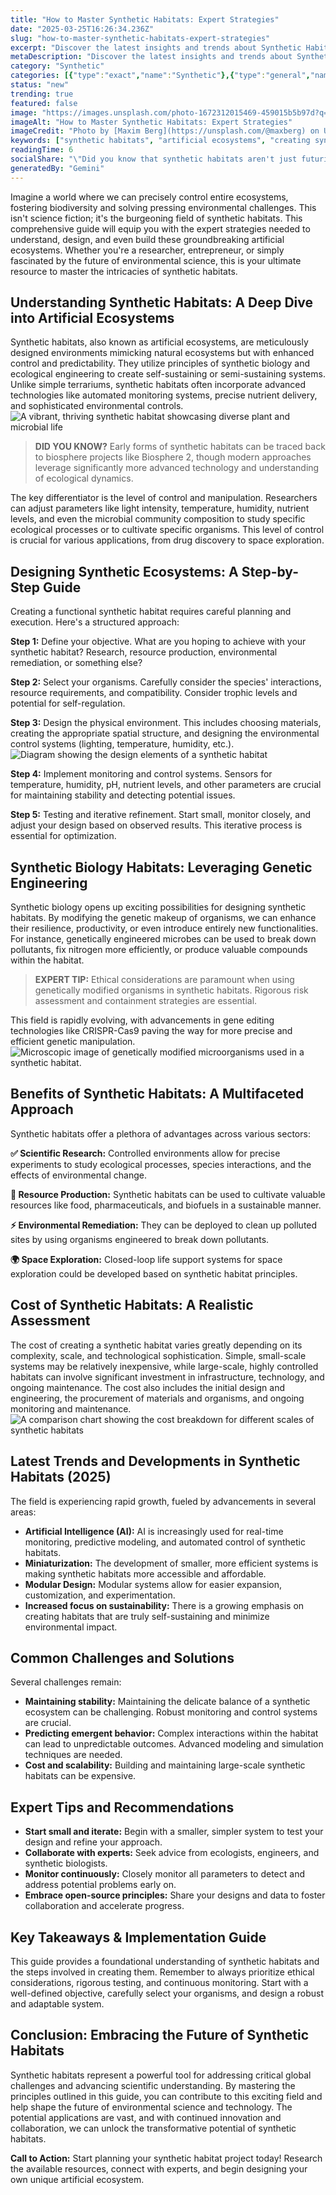 ```yaml
---
title: "How to Master Synthetic Habitats: Expert Strategies"
date: "2025-03-25T16:26:34.236Z"
slug: "how-to-master-synthetic-habitats-expert-strategies"
excerpt: "Discover the latest insights and trends about Synthetic Habitats. This comprehensive guide covers everything you need to know about Synthetic Habitats in 2025."
metaDescription: "Discover the latest insights and trends about Synthetic Habitats. This comprehensive guide covers everything you need to know about Synthetic Habitats in 2..."
category: "Synthetic"
categories: [{"type":"exact","name":"Synthetic"},{"type":"general","name":"Environmental Science"},{"type":"medium","name":"Bioengineering"},{"type":"specific","name":"Closed-Loop Ecosystems"},{"type":"niche","name":"Microalgae Cultivation"}]
status: "new"
trending: true
featured: false
image: "https://images.unsplash.com/photo-1672312015469-459015b5b97d?q=85&w=1200&fit=max&fm=webp&auto=compress"
imageAlt: "How to Master Synthetic Habitats: Expert Strategies"
imageCredit: "Photo by [Maxim Berg](https://unsplash.com/@maxberg) on Unsplash"
keywords: ["synthetic habitats", "artificial ecosystems", "creating synthetic habitats", "synthetic biology habitats", "cost of synthetic habitats", "benefits of synthetic habitats", "synthetic habitats for research", "buy synthetic habitats", "designing synthetic ecosystems", "synthetic habitats applications"]
readingTime: 6
socialShare: "\"Did you know that synthetic habitats aren't just futuristic concepts – they're already being used to solve real-world problems, from environmental remediation to space exploration?\""
generatedBy: "Gemini"
---
```




Imagine a world where we can precisely control entire ecosystems, fostering biodiversity and solving pressing environmental challenges.  This isn't science fiction; it's the burgeoning field of synthetic habitats.  This comprehensive guide will equip you with the expert strategies needed to understand, design, and even build these groundbreaking artificial ecosystems.  Whether you're a researcher, entrepreneur, or simply fascinated by the future of environmental science, this is your ultimate resource to master the intricacies of synthetic habitats.

## Understanding Synthetic Habitats: A Deep Dive into Artificial Ecosystems

Synthetic habitats, also known as artificial ecosystems, are meticulously designed environments mimicking natural ecosystems but with enhanced control and predictability.  They utilize principles of synthetic biology and ecological engineering to create self-sustaining or semi-sustaining systems. Unlike simple terrariums, synthetic habitats often incorporate advanced technologies like automated monitoring systems, precise nutrient delivery, and sophisticated environmental controls. ![A vibrant, thriving synthetic habitat showcasing diverse plant and microbial life](https://images.unsplash.com/photo-1716951910901-3f595611cf3d?q=85&w=1200&fit=max&fm=webp&auto=compress)

> **DID YOU KNOW?**  Early forms of synthetic habitats can be traced back to biosphere projects like Biosphere 2, though modern approaches leverage significantly more advanced technology and understanding of ecological dynamics.

The key differentiator is the level of control and manipulation.  Researchers can adjust parameters like light intensity, temperature, humidity, nutrient levels, and even the microbial community composition to study specific ecological processes or to cultivate specific organisms. This level of control is crucial for various applications, from drug discovery to space exploration.

## Designing Synthetic Ecosystems: A Step-by-Step Guide

Creating a functional synthetic habitat requires careful planning and execution. Here's a structured approach:

**Step 1:** Define your objective. What are you hoping to achieve with your synthetic habitat?  Research, resource production, environmental remediation, or something else?

**Step 2:** Select your organisms.  Carefully consider the species' interactions, resource requirements, and compatibility.  Consider trophic levels and potential for self-regulation.

**Step 3:** Design the physical environment.  This includes choosing materials, creating the appropriate spatial structure, and designing the environmental control systems (lighting, temperature, humidity, etc.). ![Diagram showing the design elements of a synthetic habitat](https://images.unsplash.com/photo-1601370690183-1c7796ecec61?q=85&w=1200&fit=max&fm=webp&auto=compress)

**Step 4:** Implement monitoring and control systems.  Sensors for temperature, humidity, pH, nutrient levels, and other parameters are crucial for maintaining stability and detecting potential issues.

**Step 5:**  Testing and iterative refinement.  Start small, monitor closely, and adjust your design based on observed results.  This iterative process is essential for optimization.

## Synthetic Biology Habitats: Leveraging Genetic Engineering

Synthetic biology opens up exciting possibilities for designing synthetic habitats. By modifying the genetic makeup of organisms, we can enhance their resilience, productivity, or even introduce entirely new functionalities. For instance, genetically engineered microbes can be used to break down pollutants, fix nitrogen more efficiently, or produce valuable compounds within the habitat.

> **EXPERT TIP:**  Ethical considerations are paramount when using genetically modified organisms in synthetic habitats.  Rigorous risk assessment and containment strategies are essential.

This field is rapidly evolving, with advancements in gene editing technologies like CRISPR-Cas9 paving the way for more precise and efficient genetic manipulation.  ![Microscopic image of genetically modified microorganisms used in a synthetic habitat.](https://images.unsplash.com/photo-1637150899351-0ce1779710c7?q=85&w=1200&fit=max&fm=webp&auto=compress)

## Benefits of Synthetic Habitats: A Multifaceted Approach

Synthetic habitats offer a plethora of advantages across various sectors:

**✅  Scientific Research:**  Controlled environments allow for precise experiments to study ecological processes, species interactions, and the effects of environmental change.

**🔑  Resource Production:**  Synthetic habitats can be used to cultivate valuable resources like food, pharmaceuticals, and biofuels in a sustainable manner.

**⚡  Environmental Remediation:**  They can be deployed to clean up polluted sites by using organisms engineered to break down pollutants.

**🌍  Space Exploration:**  Closed-loop life support systems for space exploration could be developed based on synthetic habitat principles.

## Cost of Synthetic Habitats: A Realistic Assessment

The cost of creating a synthetic habitat varies greatly depending on its complexity, scale, and technological sophistication.  Simple, small-scale systems may be relatively inexpensive, while large-scale, highly controlled habitats can involve significant investment in infrastructure, technology, and ongoing maintenance.  The cost also includes the initial design and engineering, the procurement of materials and organisms, and ongoing monitoring and maintenance.  ![A comparison chart showing the cost breakdown for different scales of synthetic habitats](https://images.unsplash.com/photo-1672312015469-459015b5b97d?q=85&w=1200&fit=max&fm=webp&auto=compress)

## Latest Trends and Developments in Synthetic Habitats (2025)

The field is experiencing rapid growth, fueled by advancements in several areas:

* **Artificial Intelligence (AI):** AI is increasingly used for real-time monitoring, predictive modeling, and automated control of synthetic habitats.
* **Miniaturization:**  The development of smaller, more efficient systems is making synthetic habitats more accessible and affordable.
* **Modular Design:**  Modular systems allow for easier expansion, customization, and experimentation.
* **Increased focus on sustainability:** There is a growing emphasis on creating habitats that are truly self-sustaining and minimize environmental impact.

## Common Challenges and Solutions

Several challenges remain:

* **Maintaining stability:**  Maintaining the delicate balance of a synthetic ecosystem can be challenging.  Robust monitoring and control systems are crucial.
* **Predicting emergent behavior:**  Complex interactions within the habitat can lead to unpredictable outcomes.  Advanced modeling and simulation techniques are needed.
* **Cost and scalability:**  Building and maintaining large-scale synthetic habitats can be expensive.

## Expert Tips and Recommendations

* **Start small and iterate:** Begin with a smaller, simpler system to test your design and refine your approach.
* **Collaborate with experts:**  Seek advice from ecologists, engineers, and synthetic biologists.
* **Monitor continuously:**  Closely monitor all parameters to detect and address potential problems early on.
* **Embrace open-source principles:** Share your designs and data to foster collaboration and accelerate progress.

## Key Takeaways & Implementation Guide

This guide provides a foundational understanding of synthetic habitats and the steps involved in creating them.  Remember to always prioritize ethical considerations, rigorous testing, and continuous monitoring.  Start with a well-defined objective, carefully select your organisms, and design a robust and adaptable system.

## Conclusion: Embracing the Future of Synthetic Habitats

Synthetic habitats represent a powerful tool for addressing critical global challenges and advancing scientific understanding.  By mastering the principles outlined in this guide, you can contribute to this exciting field and help shape the future of environmental science and technology.  The potential applications are vast, and with continued innovation and collaboration, we can unlock the transformative potential of synthetic habitats.

**Call to Action:**  Start planning your synthetic habitat project today!  Research the available resources, connect with experts, and begin designing your own unique artificial ecosystem.

